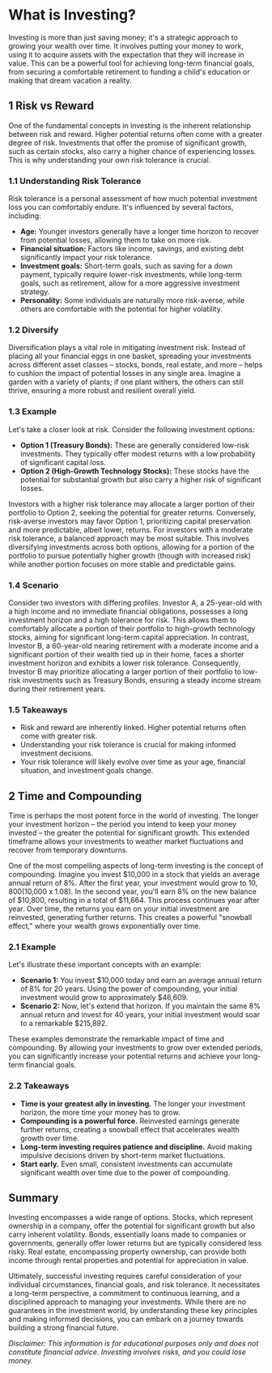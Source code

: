 # What is Investing?
Investing is more than just saving money; it's a strategic approach to growing your wealth over time. It involves putting your money to work, using it to acquire assets with the expectation that they will increase in value. This can be a powerful tool for achieving long-term financial goals, from securing a comfortable retirement to funding a child's education or making that dream vacation a reality.

## 1 Risk vs Reward
One of the fundamental concepts in investing is the inherent relationship between risk and reward. Higher potential returns often come with a greater degree of risk. Investments that offer the promise of significant growth, such as certain stocks, also carry a higher chance of experiencing losses. This is why understanding your own risk tolerance is crucial.

### 1.1 Understanding Risk Tolerance
Risk tolerance is a personal assessment of how much potential investment loss you can comfortably endure. It's influenced by several factors, including:
* **Age:** Younger investors generally have a longer time horizon to recover from potential losses, allowing them to take on more risk.
* **Financial situation:** Factors like income, savings, and existing debt significantly impact your risk tolerance.
* **Investment goals:** Short-term goals, such as saving for a down payment, typically require lower-risk investments, while long-term goals, such as retirement, allow for a more aggressive investment strategy.
* **Personality:** Some individuals are naturally more risk-averse, while others are comfortable with the potential for higher volatility.

### 1.2 Diversify
Diversification plays a vital role in mitigating investment risk. Instead of placing all your financial eggs in one basket, spreading your investments across different asset classes – stocks, bonds, real estate, and more – helps to cushion the impact of potential losses in any single area. Imagine a garden with a variety of plants; if one plant withers, the others can still thrive, ensuring a more robust and resilient overall yield.

### 1.3 Example
Let's take a closer look at risk. Consider the following investment options:
* **Option 1 (Treasury Bonds):** These are generally considered low-risk investments. They typically offer modest returns with a low probability of significant capital loss.
* **Option 2 (High-Growth Technology Stocks):** These stocks have the potential for substantial growth but also carry a higher risk of significant losses.

Investors with a higher risk tolerance may allocate a larger portion of their portfolio to Option 2, seeking the potential for greater returns. Conversely, risk-averse investors may favor Option 1, prioritizing capital preservation and more predictable, albeit lower, returns. For investors with a moderate risk tolerance, a balanced approach may be most suitable. This involves diversifying investments across both options, allowing for a portion of the portfolio to pursue potentially higher growth (though with increased risk) while another portion focuses on more stable and predictable gains.

### 1.4 Scenario
Consider two investors with differing profiles. Investor A, a 25-year-old with a high income and no immediate financial obligations, possesses a long investment horizon and a high tolerance for risk. This allows them to comfortably allocate a portion of their portfolio to high-growth technology stocks, aiming for significant long-term capital appreciation. In contrast, Investor B, a 60-year-old nearing retirement with a moderate income and a significant portion of their wealth tied up in their home, faces a shorter investment horizon and exhibits a lower risk tolerance. Consequently, Investor B may prioritize allocating a larger portion of their portfolio to low-risk investments such as Treasury Bonds, ensuring a steady income stream during their retirement years.

### 1.5 Takeaways
* Risk and reward are inherently linked. Higher potential returns often come with greater risk.
* Understanding your risk tolerance is crucial for making informed investment decisions.
* Your risk tolerance will likely evolve over time as your age, financial situation, and investment goals change.

## 2 Time and Compounding
Time is perhaps the most potent force in the world of investing. The longer your investment horizon – the period you intend to keep your money invested – the greater the potential for significant growth. This extended timeframe allows your investments to weather market fluctuations and recover from temporary downturns.

One of the most compelling aspects of long-term investing is the concept of compounding. Imagine you invest $10,000 in a stock that yields an average annual return of 8%. After the first year, your investment would grow to $10,800 ($10,000 x 1.08). In the second year, you'll earn 8% on the new balance of $10,800, resulting in a total of $11,664. This process continues year after year. Over time, the returns you earn on your initial investment are reinvested, generating further returns. This creates a powerful "snowball effect," where your wealth grows exponentially over time.

### 2.1 Example
Let's illustrate these important concepts with an example:
* **Scenario 1:** You invest $10,000 today and earn an average annual return of 8% for 20 years. Using the power of compounding, your initial investment would grow to approximately $46,609.
* **Scenario 2:** Now, let's extend that horizon. If you maintain the same 8% annual return and invest for 40 years, your initial investment would soar to a remarkable $215,892.

These examples demonstrate the remarkable impact of time and compounding. By allowing your investments to grow over extended periods, you can significantly increase your potential returns and achieve your long-term financial goals.

### 2.2 Takeaways
* **Time is your greatest ally in investing.** The longer your investment horizon, the more time your money has to grow.
* **Compounding is a powerful force.** Reinvested earnings generate further returns, creating a snowball effect that accelerates wealth growth over time.
* **Long-term investing requires patience and discipline.** Avoid making impulsive decisions driven by short-term market fluctuations.
* **Start early.** Even small, consistent investments can accumulate significant wealth over time due to the power of compounding.

## Summary
Investing encompasses a wide range of options. Stocks, which represent ownership in a company, offer the potential for significant growth but also carry inherent volatility. Bonds, essentially loans made to companies or governments, generally offer lower returns but are typically considered less risky. Real estate, encompassing property ownership, can provide both income through rental properties and potential for appreciation in value.

Ultimately, successful investing requires careful consideration of your individual circumstances, financial goals, and risk tolerance. It necessitates a long-term perspective, a commitment to continuous learning, and a disciplined approach to managing your investments. While there are no guarantees in the investment world, by understanding these key principles and making informed decisions, you can embark on a journey towards building a strong financial future.

*Disclaimer: This information is for educational purposes only and does not constitute financial advice. Investing involves risks, and you could lose money.*

